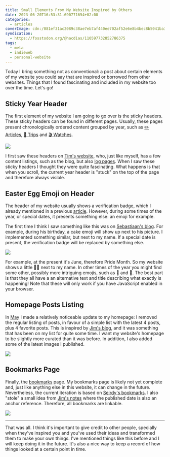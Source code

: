 ```yaml
---
title: Small Elements From My Website Inspired by Others
date: 2023-06-20T16:53:31.690771654+02:00
categories:
  - articles
coverImage: cdn:/081ef31ac2089c38ae7eb7af440ee702af52e6e8b4bec8b5041ba3dc23755d4b
syndication:
  - https://fosstodon.org/@hacdias/110597732852786375
tags:
  - meta
  - indieweb
  - personal-website
---
```


Today I bring something not as conventional: a post about certain elements of my website you could say that are inspired or borrowed from other websites. Things that I found fascinating and included in my website too over the time. Let's go!

<!--more-->

## Sticky Year Header

The first element of my website I am going to go over is the sticky headers. These sticky headers can be found in different pages. Usually, these pages present chronologically ordered content grouped by year, such as [✏️ Articles](/articles/), [🚆 Trips](/trips/) and [🎬 Watches](/watches/).

![](cdn:/b6065a02e80ab58a126b66d6ea07625b8fcd14b88bee9ad526b1c8003355c7dd?class=fw)

I first saw these headers on [Tim's website](https://timharek.no/blog/), who, just like myself, has a few content listings, such as the blog, but also [log pages](https://timharek.no/logs/). When I saw these sticky headers I thought they were quite fascinating. What happens is that when you scroll, the current year header is "stuck" on the top of the page and therefore always visible.

## Easter Egg Emoji on Header

The header of my website usually shows a verification badge, which I already mentioned in a previous [article](/2022/11/14/verified-checkmark/). However, during some times of the year, or special dates, it presents something else: an emoji for example.

The first time I think I saw something like this was on [Sebastiaan's blog](https://seblog.nl/). For example, during his birthday, a cake emoji will show up next to his picture. I implemented something similar, but next to my name. If a special date is present, the verification badge will be replaced by something else.

![](cdn:/5a69a815a625ae61476b651511dba9479813e981e3cd02c320d9841a327f042a?class=fw)

For example, at the present it's June, therefore Pride Month. So my website shows a little 🏳️‍🌈 next to my name. In other times of the year you might find some other, possibly more intriguing emojis, such as 🍪 and 👻. The best part is that they all have a an alternative text and title describing what exactly is happening! Note that these will only work if you have JavaScript enabled in your browser.

## Homepage Posts Listing

In [May](/2023/05/31/recently/) I made a relatively noticeable update to my homepage: I removed the regular listing of posts, in favour of a simple list with the latest 4 posts, plus 4 favorite posts. This is inspired by [Jim's blog](https://blog.jim-nielsen.com/), and it was something that has been on my list for quite some time. I want my website's homepage to be slightly more curated than it was before. In addition, I also added some of the latest images I published.

![](cdn:/081ef31ac2089c38ae7eb7af440ee702af52e6e8b4bec8b5041ba3dc23755d4b?class=fw)

## Bookmarks Page

Finally, the [bookmarks](/bookmarks/) page. My bookmarks page is likely not yet complete and, just like anything else in this website, it can change in the future. Nevertheless, the current iteration is based on [Seirdy's bookmarks](https://seirdy.one/bookmarks/). I also "stole" a small idea from [Jim's notes](https://notes.jim-nielsen.com/) where the published date is also an anchor reference. Therefore, all bookmarks are linkable.

![](cdn:/74ef1f21f1df317dab5fa8037d3b661c526d4bead4b5ad2a0762407e6373c724?class=fw)

---

That was all. I think it's important to give credit to other people, specially when they've inspired you and you've used their ideas and transformed them to make your own things. I've mentioned things like this before and I will keep doing it in the future. It's also a nice way to keep a record of how things looked at a certain point in time.
